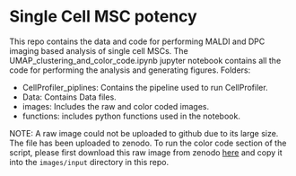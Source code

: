 # Single Cell MSC potency
This repo contains the data and code for performing MALDI and DPC imaging based analysis of single cell MSCs.
The UMAP_clustering_and_color_code.ipynb jupyter notebook contains all the code for performing the analysis and generating figures.
Folders:
- CellProfiler_piplines: Contains the pipeline used to run CellProfiler.
- Data: Contains Data files.
- images: Includes the raw and color coded images.
- functions: includes python functions used in the notebook.

NOTE: A raw image could not be uploaded to github due to its large size. The file has been uploaded to zenodo. To run the color code section of the script, please first download this raw image from zenodo [here](https://zenodo.org/record/8206823/files/S1W2.tif?download=1) and copy it into the `images/input` directory in this repo.
